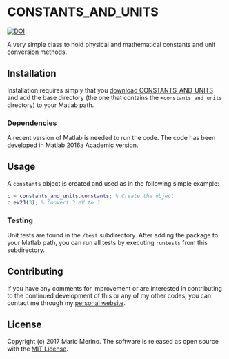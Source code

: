 CONSTANTS_AND_UNITS
===================

[![DOI](https://zenodo.org/badge/84933945.svg)](https://zenodo.org/badge/latestdoi/84933945)

A very simple class to hold physical and mathematical constants and unit
conversion methods.

## Installation

Installation requires simply that you 
[download CONSTANTS_AND_UNITS](https://github.com/mariomerinomartinez/constants_and_units/archive/master.zip) 
and add the base directory (the one that contains the `+constants_and_units` 
directory) to your Matlab path.

### Dependencies

A recent version of Matlab is needed to run the code. 
The code has been developed in Matlab 2016a Academic version. 
 
## Usage
 
A `constants` object is created and used as in the following simple example:

```Matlab
c = constants_and_units.constants; % Create the object
c.eV2J(3); % Convert 3 eV to J
```

### Testing

Unit tests are found in the `/test` subdirectory. After adding the package to
your Matlab path, you can run all tests by executing `runtests` from this 
subdirectory.

## Contributing

If you have any comments for improvement or 
are interested in contributing to the continued 
development of this or any of my other codes, you can contact me 
through my [personal website](http://mariomerino.uc3m.es/).
  
## License

Copyright (c) 2017 Mario Merino. The software is released as open 
source with the [MIT License](LICENSE.md).


